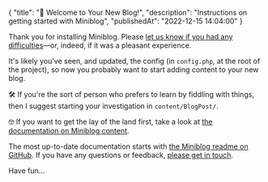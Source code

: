 {
    "title": "&#x1F44B; Welcome to Your New Blog!",
    "description": "Instructions on getting started with Miniblog",
    "publishedAt": "2022-12-15 14:04:00"
}

Thank you for installing Miniblog.  Please [let us know if you had any difficulties](https://github.com/miniblog/engine/issues)&mdash;or, indeed, if it was a pleasant experience.

It's likely you've seen, and updated, the config (in `config.php`, at the root of the project), so now you probably want to start adding content to your new blog.

&#x1F6E0; If you're the sort of person who prefers to learn by fiddling with things, then I suggest starting your investigation in `content/BlogPost/`.

&#x1F913; If you want to get the lay of the land first, take a look at [the documentation on Miniblog content](https://github.com/miniblog/engine/blob/main/doc/content.md).

The most up-to-date documentation starts with [the Miniblog readme on GitHub](https://github.com/miniblog/engine/blob/main/README.md#read-more).  If you have any questions or feedback, [please get in touch](https://github.com/miniblog/engine/issues).

Have fun...
